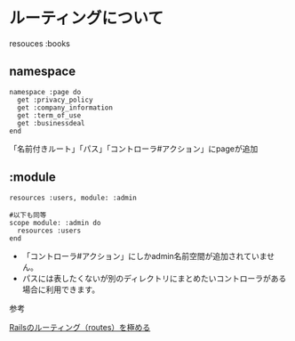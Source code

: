 # ルーティングについて

resouces :books






## namespace

```
namespace :page do
  get :privacy_policy
  get :company_information
  get :term_of_use
  get :businessdeal
end
```

「名前付きルート」「パス」「コントローラ#アクション」にpageが追加

## :module
```
resources :users, module: :admin

#以下も同等
scope module: :admin do
  resources :users
end
```
- 「コントローラ#アクション」にしかadmin名前空間が追加されていません。
- パスには表したくないが別のディレクトリにまとめたいコントローラがある場合に利用できます。


参考

[Railsのルーティング（routes）を極める](https://techracho.bpsinc.jp/baba/2020_11_20/15619)